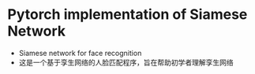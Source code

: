 # Pytorch implementation of Siamese Network

- Siamese network for face recognition
- 这是一个基于孪生网络的人脸匹配程序，旨在帮助初学者理解孪生网络
